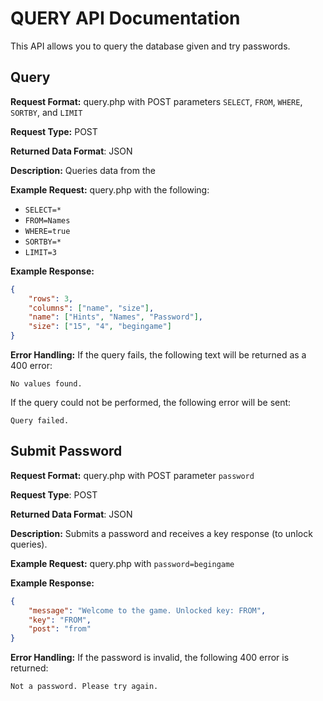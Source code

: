 # QUERY API Documentation
This API allows you to query the database given and try passwords.

## Query
**Request Format:** query.php with POST parameters `SELECT`, `FROM`, `WHERE`, `SORTBY`, and `LIMIT`

**Request Type:** POST

**Returned Data Format**: JSON

**Description:** Queries data from the


**Example Request:** query.php with the following:
* `SELECT=*`
* `FROM=Names`
* `WHERE=true`
* `SORTBY=*`
* `LIMIT=3`

**Example Response:**
```json
{
    "rows": 3,
    "columns": ["name", "size"],
    "name": ["Hints", "Names", "Password"],
    "size": ["15", "4", "begingame"]
}
```

**Error Handling:**
If the query fails, the following text will be returned as a 400 error:
```
No values found.
```
If the query could not be performed, the following error will be sent:
```
Query failed.
```

## Submit Password
**Request Format:** query.php with POST parameter `password`

**Request Type**: POST

**Returned Data Format**: JSON

**Description:** Submits a password and receives a key response (to unlock queries).

**Example Request:** query.php with `password=begingame`

**Example Response:**
```json
{
    "message": "Welcome to the game. Unlocked key: FROM",
    "key": "FROM",
    "post": "from"
}
```

**Error Handling:**
If the password is invalid, the following 400 error is returned:
```
Not a password. Please try again.
```
